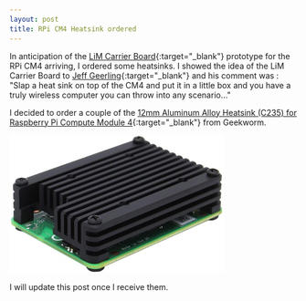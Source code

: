 ```yaml
---
layout: post
title: RPi CM4 Heatsink ordered
---
```


In anticipation of the [LiM Carrier Board](https://lim.loonix.ca/){:target="_blank"} prototype for the RPi CM4 arriving, I ordered some heatsinks. I showed the idea of the LiM Carrier Board to [Jeff Geerling](https://www.jeffgeerling.com/){:target="_blank"} and his comment was : "Slap a heat sink on top of the CM4 and put it in a little box and you have a truly wireless computer you can throw into any scenario..."

I decided to order a couple of the [12mm Aluminum Alloy Heatsink (C235) for Raspberry Pi Compute Module 4](https://geekworm.com/products/cm4-12mm-aluminum-alloy-heatsink-c235?_pos=11&_sid=eee1b8e13&_ss=r){:target="_blank"} from Geekworm.

![12mm Aluminum Alloy Heatsink (C235) for Raspberry Pi Compute Module 4](/images/C235.jpg)

I will update this post once I receive them.



